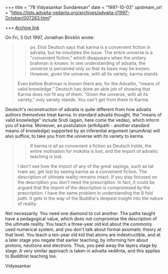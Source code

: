 +++
title = "78 Vidyasankar Sundaresan"
date = "1997-10-03"
upstream_url = "https://lists.advaita-vedanta.org/archives/advaita-l/1997-October/007283.html"

+++
[Archive link](https://lists.advaita-vedanta.org/archives/advaita-l/1997-October/007283.html)

On Fri, 3 Oct 1997, Jonathan Bricklin wrote:

> > ps. Eliot Deutsch says that karma is a convenient fiction in advaita, but
> > he misstates the issue. The entire universe is a "convenient fiction,"
> > which disappears when the unitary brahman is known. In one understanding
> > of advaita, the universe is perceived only so that its basis may be
> known.
> > However, given the universe, with all its variety, karma stands.
>
> Even before Brahman is known there are, for the Advaitin, "means of valid
> knowledge."  Deutsch has done an able job of showing that Karma does not
> fit any of them.  "Given the universe, with all its variety," only variety
> stands.  You can't get from there to Karma.

Deutsch's reconstruction of advaita is quite different from how advaita
authors themselves treat karma. In standard advaita thought, the "means of
valid knowledge" include Sruti (again, here come the vedas), which inform
you of karma. Moreover, an postulation (arthApatti - another standard
means of knowledge) supported by an inferential argument (anumAna) will
also suffice, to take you from the universe with its variety to karma.

> >If karma is all as convenient a
> > fiction as Deutsch holds, the entire motivation for moksha is lost, and
> > the import of advaitic teaching is lost.
>
>
> I don't see how  the import of any of the great sayings, such as tat tvam
> asi, get lost by seeing karma as a convenient fiction.  The description of
> ultimate reality remains intact.  If you stay focused on the description
> you don't need the prescription.  In fact, it could be argued that the
> import of the description is compromised _by_ the prescription.  I have the
> same problem in understanding the 8 fold path.  It gets in the way of the
> Buddha's deepest insight into the nature of reality.

Not necessarily. You need one diamond to cut another. The paths taught
have a pedagogical value, which does not compromise the description of
the ultimate reality. You teach a three-year old kid about the commonly
used numerical system, and you don't talk about formal axiomatic theory at
that level. You teach a ten-year old kid that atoms are indestructible,
and at a later stage you negate that earlier teaching, by informing him
about protons, neutrons and electrons. Thus, you peel away the layers
stage by stage. A very similar approach is taken in advaita vedAnta, and
this applies to Buddhist teaching too.

Vidyasankar

